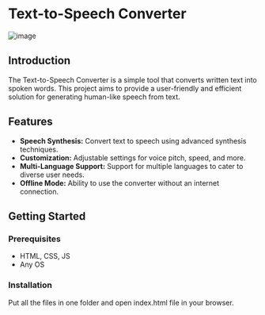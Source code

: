 
# Text-to-Speech Converter

![image](https://github.com/kshitij1331/text-to-speech-converter/assets/25562627/ead73cb4-85e3-4ffd-9c28-0450d2e8725a)


## Introduction

The Text-to-Speech Converter is a simple tool that converts written text into spoken words. This project aims to provide a user-friendly and efficient solution for generating human-like speech from text.

## Features

- **Speech Synthesis:** Convert text to speech using advanced synthesis techniques.
- **Customization:** Adjustable settings for voice pitch, speed, and more.
- **Multi-Language Support:** Support for multiple languages to cater to diverse user needs.
- **Offline Mode:** Ability to use the converter without an internet connection.

## Getting Started

### Prerequisites
- HTML, CSS, JS
- Any OS

### Installation
Put all the files in one folder and open index.html file in your browser.

